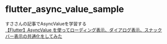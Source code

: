 # flutter_async_value_sample

すささんの記事でAsyncValueを学習する  
[【Flutter】AsyncValue を使ってローディング表示、ダイアログ表示、スナックバー表示の共通化をしてみた](https://zenn.dev/susatthi/articles/20221214-090833-flutter-async-value)
